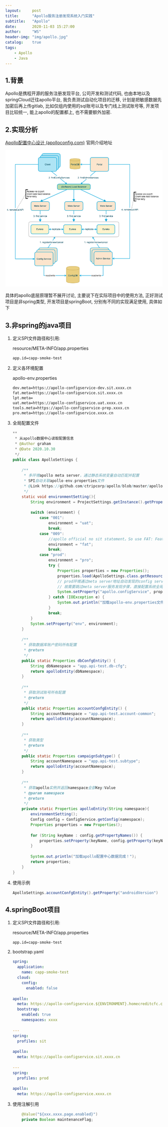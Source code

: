 ```yaml
---
layout:     post
title:      "Apollo服务注册发现系统入门实践"
subtitle:   "Apollo"
date:       2020-11-03 15:27:00
author:     "WS"
header-img: "img/apollo.jpg"
catalog:    true
tags:
    - Apollo
    - Java
---
```


## 1.背景

  Apollo是携程开源的服务注册发现平台, 公司开发和测试代码, 也由本地以及springCloud迁往apollo平台, 我负责测试自动化项目的迁移, 计划是把敏感数据先加密后再上传gitlab, 比如仅组内使用的sql账号以及专门线上测试账号等, 开发项目比较统一, 能上apollo的配置都上, 也不需要额外加密.

## 2.实现分析

  [Apollo配置中心设计 (apolloconfig.com)](https://www.apolloconfig.com/#/zh/design/apollo-design) 官网介绍地址

![javascript](/img/apollo-1.png)

  具体的apollo底层原理暂不展开讨论, 主要说下在实际项目中的使用方法, 正好测试项目是非spring类型, 开发项目是springBoot, 分别有不同的实现满足使用, 具体如下

## 3.非spring的java项目

1. 定义SPI文件路径和引用:

   resource/META-INFO/app.properties

   ```properties
   app.id=capp-smoke-test
   ```

2. 定义各环境配置

   apollo-env.properties

   ```properties
   dev.meta=https://apollo-configservice-dev.sit.xxxx.cn
   fat.meta=https://apollo-configservice.sit.xxxx.cn
   lpt.meta=
   uat.meta=https://apollo-configservice.uat.xxxx.cn
   tools.meta=https://apollo-configservice-prep.xxxx.cn
   pro.meta=https://apollo-configservice.xxxx.cn
   ```

3. 全局配置文件

   ```java
   **
    * 从apollo数据中心读取配置信息
    * @Author graham
    * @Date 2020.10.30
    */
   public class ApolloSettings {
   
       /**
        * 多环境apollo meta server，通过静态系统变量自动匹配并配置
        * SPI自动关联apollo-env.properties文件
        * @Link https://github.com/ctripcorp/apollo/blob/master/apollo-core/src/main/java/com/ctrip/framework/apollo/core/enums/Env.java
        */
       static void environmentSetting(){
           String environment = ProjectSettings.getInstance().getProperty("Environment").toLowerCase();
   
           switch (environment) {
               case "001":
                   environment = "uat";
                   break;
               case "009":
                   //apollo official no sit statement。So use FAT: Feature Acceptance Test environment
                   environment = "fat";
                   break;
               case "prod":
                   environment = "pro";
                   try {
                       Properties properties = new Properties();
                       properties.load(ApolloSettings.class.getResourceAsStream("/apollo-env.properties"));
                       // prod环境通过meta server地址自动发现的config service不可用，怀疑prod环境apollo配置做了单独设置，
                       // 故需要跳过meta server服务发现步骤，直接配置系统全局config service地址，目前该地址和meta server地址一致
                       System.setProperty("apollo.configService", properties.getProperty("pro.meta"));
                   } catch (IOException e) {
                       System.out.println("加载apollo-env.properties文件失败！");
                   }
                   break;
           }
           System.setProperty("env", environment);
       }
   
       /**
        * 获取数据库账户密码所有配置
        * @return
        */
       public static Properties dbConfgEntity() {
           String dbNamespace = "app.api-test.db-cfg";
           return apolloEntity(dbNamespace);
       }
   
       /**
        * 获取测试账号所有配置
        * @return
        */
       public static Properties accountConfgEntity() {
           String accountNamespace = "app.api-test.account-common";
           return apolloEntity(accountNamespace);
       }
   
       /**
        * 获取类型
        * @return
        */
       public static Properties campaignSubtype() {
           String accountNamespace = "app.api-test.subtype";
           return apolloEntity(accountNamespace);
       }
   
       /**
        * 获取apollo实例并返回namespace全部Key:Value
        * @param namespace
        * @return
        */
       private static Properties apolloEntity(String namespace){
           environmentSetting();
           Config config = ConfigService.getConfig(namespace);
           Properties properties = new Properties();
   
           for (String keyName : config.getPropertyNames()) {
               properties.setProperty(keyName, config.getProperty(keyName, "DefaultValueNull"));
           }
   
           System.out.println("加载apollo配置中心数据完成！");
           return properties;
       }
   }
   ```

4. 使用示例

   ```java
   ApolloSettings.accountConfgEntity().getProperty("androidVersion")
   ```

   

## 4.springBoot项目

1. 定义SPI文件路径和引用:

   resource/META-INFO/app.properties

   ```properties
   app.id=capp-smoke-test
   ```

2. bootstrap.yaml

   ```yaml
   spring:
     application:
       name: capp-smoke-test
     cloud:
       config:
         enabled: false
   
   apollo:
     meta: https://apollo-configservice.${ENVIRONMENT}.homecreditcfc.cn
     bootstrap:
       enabled: true
       namespaces: xxxx
   
   ---
   spring:
     profiles: sit
   
   apollo:
     meta: https://apollo-configservice.sit.xxxx.cn
   
   ---
   spring:
     profiles: prod
   
   apollo:
     meta: https://apollo-configservice.xxxx.cn
   
   ```

   

3. 使用注解引用

   ```java
       @Value("${xxx.xxxx.page.enabled}")
       private Boolean maintenanceFlag;
   ```
